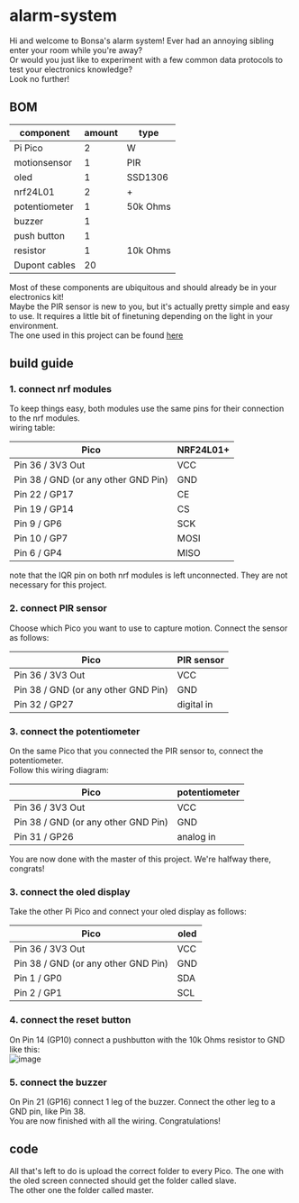 # alarm-system
Hi and welcome to Bonsa's alarm system! Ever had an annoying sibling enter your room while you're away?\
Or would you just like to experiment with a few common data protocols to test your electronics knowledge?\
Look no further! 
## BOM
| component | amount | type |
| --- | --- | --- |
| Pi Pico | 2  | W |
| motionsensor | 1 | PIR |
| oled  | 1 | SSD1306 |
| nrf24L01  | 2  | + |
| potentiometer  | 1  | 50k Ohms |
| buzzer | 1 | |
| push button | 1 | |
| resistor | 1 | 10k Ohms
| Dupont cables | 20 | |

Most of these components are ubiquitous and should already be in your electronics kit!\
Maybe the PIR sensor is new to you, but it's actually pretty simple and easy to use. It requires a little bit of finetuning depending on the light in your environment.\
The one used in this project can be found [here](https://www.gotron.be/pir-bewegingssensor-voor-arduinor.html)

## build guide
### 1. connect nrf modules
To keep things easy, both modules use the same pins for their connection to the nrf modules.\
wiring table:

| Pico	| NRF24L01+ |
| --- | --- |
| Pin 36 / 3V3 Out | 	VCC |
| Pin 38 / GND (or any other GND Pin)	| GND |
| Pin 22 / GP17	| CE |
| Pin 19 / GP14	| CS |
| Pin 9 / GP6	| SCK |
| Pin 10 / GP7	| MOSI |
| Pin 6 / GP4	| MISO |

note that the IQR pin on both nrf modules is left unconnected. They are not necessary for this project.

### 2. connect PIR sensor
Choose which Pico you want to use to capture motion. Connect the sensor as follows:

| Pico	| PIR sensor |
| --- | --- |
| Pin 36 / 3V3 Out | 	VCC |
| Pin 38 / GND (or any other GND Pin)	| GND |
| Pin 32 / GP27	| digital in |

### 3. connect the potentiometer
On the same Pico that you connected the PIR sensor to, connect the potentiometer.\
Follow this wiring diagram:

| Pico	| potentiometer |
| --- | --- |
| Pin 36 / 3V3 Out | 	VCC |
| Pin 38 / GND (or any other GND Pin)	| GND |
| Pin 31 / GP26	| analog in |

You are now done with the master of this project. We're halfway there, congrats!

### 3. connect the oled display
Take the other Pi Pico and connect your oled display as follows:

| Pico	| oled |
| --- | --- |
| Pin 36 / 3V3 Out | 	VCC |
| Pin 38 / GND (or any other GND Pin)	| GND |
| Pin 1 / GP0	| SDA |
| Pin 2 / GP1	| SCL |

### 4. connect the reset button
On Pin 14 (GP10) connect a pushbutton with the 10k Ohms resistor to GND like this:\
![image](https://user-images.githubusercontent.com/68948638/231729023-5c4e8c00-e941-4072-bc76-0cf64cc6c3c8.png)

### 5. connect the buzzer
On Pin 21 (GP16) connect 1 leg of the buzzer. Connect the other leg to a GND pin, like Pin 38.\
You are now finished with all the wiring. Congratulations!

## code
All that's left to do is upload the correct folder to every Pico. The one with the oled screen connected should get the folder called slave.\
The other one the folder called master.
